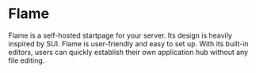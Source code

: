 # Flame

Flame is a self-hosted startpage for your server. Its design is heavily inspired by SUI. Flame is user-friendly and easy to set up. With its built-in editors, users can quickly establish their own application hub without any file editing.
